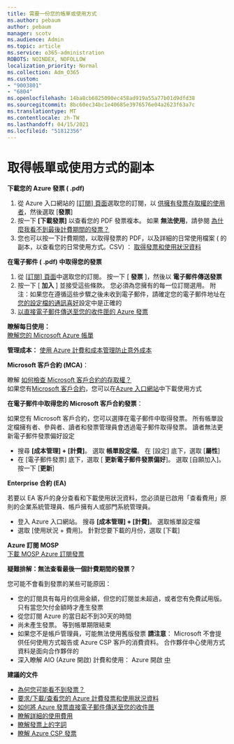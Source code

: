 ```yaml
---
title: 需要一份您的帳單或使用方式
ms.author: pebaum
author: pebaum
manager: scotv
ms.audience: Admin
ms.topic: article
ms.service: o365-administration
ROBOTS: NOINDEX, NOFOLLOW
localization_priority: Normal
ms.collection: Adm_O365
ms.custom:
- "9003801"
- "6804"
ms.openlocfilehash: 14ba8cb6825090ec458ad919a55a77b01d9dfd38
ms.sourcegitcommit: 8bc60ec34bc1e40685e3976576e04a2623f63a7c
ms.translationtype: MT
ms.contentlocale: zh-TW
ms.lasthandoff: 04/15/2021
ms.locfileid: "51812356"
---
```

# <a name="get-a-copy-of-your-bill-or-usage"></a>取得帳單或使用方式的副本

**下載您的 Azure 發票 ( .pdf)**

1. 從 Azure 入口網站的 [[訂閱] 頁面](https://portal.azure.com/#blade/Microsoft_Azure_Billing/SubscriptionsBlade)選取您的訂閱，以 [供擁有發票存取權的使用者](https://docs.microsoft.com/azure/cost-management-billing/manage/manage-billing-access?WT.mc_id=Portal-Microsoft_Azure_Support)，然後選取 [**發票**]
2. 按一下 **[下載發票]** 以查看您的 PDF 發票複本。 如果 **無法使用**，請參閱 [為什麼我看不到最後計費期間的發票？](https://docs.microsoft.com/azure/cost-management-billing/manage/download-azure-invoice-daily-usage-date?WT.mc_id=Portal-Microsoft_Azure_Support#noinvoice)
3. 您也可以按一下計費期間，以取得發票的 PDF，以及詳細的日常使用檔案 ( 的副本，以查看您的日常使用方式。CSV) ： [取得發票和使用狀況資料](https://docs.microsoft.com/azure/cost-management-billing/manage/download-azure-invoice-daily-usage-date?WT.mc_id=Portal-Microsoft_Azure_Support)

**在電子郵件 ( .pdf) 中取得您的發票**

1. 從 [ [訂閱] 頁面](https://ms.portal.azure.com/#blade/Microsoft_Azure_Billing/SubscriptionsBlade)中選取您的訂閱。 按一下 [ **發票** ]，然後以 **電子郵件傳送發票**
2. 按一下 [ **加入** ] 並接受這些條款。 您必須為您擁有的每一位訂閱選用。 附注：如果您在遵循這些步驟之後未收到電子郵件，請確定您的電子郵件地址在[您的設定檔的通訊喜好](https://account.windowsazure.com/profile)設定中是正確的
3. [以直接電子郵件傳送至您的收件匣的 Azure 發票](https://azure.microsoft.com/blog/azure-email-invoices/)

**瞭解每日使用：**  
[瞭解您的 Microsoft Azure 帳單](https://docs.microsoft.com/azure/cost-management-billing/understand/review-individual-bill?WT.mc_id=Portal-Microsoft_Azure_Support)  

**管理成本：** [使用 Azure 計費和成本管理防止意外成本](https://docs.microsoft.com/azure/cost-management-billing/manage/getting-started?WT.mc_id=Portal-Microsoft_Azure_Support)  

**Microsoft 客戶合約 (MCA)**：

瞭解  [如何檢查 Microsoft 客戶合約的存取權？](https://docs.microsoft.com/azure/cost-management-billing/manage/download-azure-invoice-daily-usage-date?WT.mc_id=Portal-Microsoft_Azure_Support#check-access-to-a-microsoft-customer-agreement)  
如果您有[Microsoft 客戶合約](https://docs.microsoft.com/azure/cost-management-billing/manage/download-azure-invoice-daily-usage-date?WT.mc_id=Portal-Microsoft_Azure_Support#check-access-to-a-microsoft-customer-agreement)，您可以在[Azure 入口網站](https://portal.azure.com/)中下載使用方式

**在電子郵件中取得您的 Microsoft 客戶合約發票**：

如果您有 Microsoft 客戶合約，您可以選擇在電子郵件中取得發票。 所有帳單設定檔擁有者、參與者、讀者和發票管理員會透過電子郵件取得發票。 讀者無法更新電子郵件發票偏好設定

- 搜尋 **[成本管理] + [計費]**。 選取 **帳單設定檔**。 在 [設定] 底下，選取 [**屬性**]
- 在 [電子郵件發票] 底下，選取 [ **更新電子郵件發票偏好**]。 選取 [自願加入]。 按一下 [**更新**]

**Enterprise 合約 (EA)**

若要以 EA 客戶的身分查看和下載使用狀況資料，您必須是已啟用「查看費用」原則的企業系統管理員、帳戶擁有人或部門系統管理員。

- 登入 Azure 入口網站。 搜尋 **[成本管理] + [計費]**。 選取帳單設定檔
- 選取 [使用狀況 + 費用]。 針對您要下載的月份，選取 [下載]

**Azure 訂閱 MOSP**  
[下載 MOSP Azure 訂閱發票](https://docs.microsoft.com/azure/cost-management-billing/understand/download-azure-invoice?WT.mc_id=Portal-Microsoft_Azure_Support#download-your-mosp-azure-subscription-invoice)

**疑難排解：無法查看最後一個計費期間的發票？**

您可能不會看到發票的某些可能原因：

- 您的訂閱具有每月的信用金額，但您的訂閱並未超過，或者您有免費試用版。 只有當您欠付金額時才產生發票
- 從您訂閱 Azure 的當日起不到30天的時間
- 尚未產生發票。 等到帳單期限結束
- 如果您不是帳戶管理員，可能無法使用舊版發票 **請注意**： Microsoft 不會提供任何使用方式報告或 Azure CSP 客戶的消費資料。 合作夥伴中心使用方式資料是面向合作夥伴的
- 深入瞭解 AIO (Azure 開啟) 計費和使用： Azure 開啟 [中](https://azure.microsoft.com/offers/ms-azr-0111p/)

**建議的文件**

- [為何您可能看不到發票？](https://docs.microsoft.com/azure/cost-management-billing/understand/download-azure-invoice?WT.mc_id=Portal-Microsoft_Azure_Support#noinvoice)
- [要求/下載/查看您的 Azure 計費發票和使用狀況資料](https://docs.microsoft.com/azure/cost-management-billing/manage/download-azure-invoice-daily-usage-date?WT.mc_id=Portal-Microsoft_Azure_Support)
- [如何將 Azure 發票直接電子郵件傳送至您的收件匣](https://docs.microsoft.com/azure/cost-management-billing/manage/download-azure-invoice-daily-usage-date?WT.mc_id=Portal-Microsoft_Azure_Support)
- [瞭解詳細的使用費用](https://docs.microsoft.com/azure/cost-management-billing/understand/review-individual-bill?WT.mc_id=Portal-Microsoft_Azure_Support#csv)
- [瞭解發票上的字詞](https://docs.microsoft.com/azure/cost-management-billing/understand/understand-invoice?WT.mc_id=Portal-Microsoft_Azure_Support)
- [瞭解 Azure CSP 發票](https://docs.microsoft.com/partner-center/azure-plan-lp?WT.mc_id=Portal-Microsoft_Azure_Support)
